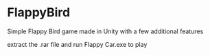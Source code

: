 # FlappyBird
Simple Flappy Bird game made in Unity with a few additional features

extract the .rar file and run Flappy Car.exe to play
